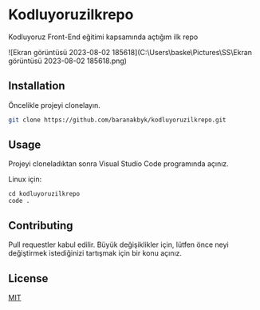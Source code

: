 # Kodluyoruzilkrepo
Kodluyoruz Front-End eğitimi kapsamında açtığım ilk repo

![Ekran görüntüsü 2023-08-02 185618](C:\Users\baske\Pictures\SS\Ekran görüntüsü 2023-08-02 185618.png)

## Installation
Öncelikle projeyi clonelayın.

```bash
git clone https://github.com/baranakbyk/kodluyoruzilkrepo.git 
```

## Usage
Projeyi cloneladıktan sonra Visual Studio Code programında açınız.


Linux için:
```linux
cd kodluyoruzilkrepo
code .
```

## Contributing
Pull requestler kabul edilir. Büyük değişiklikler için, lütfen önce neyi değiştirmek istediğinizi tartışmak için bir konu açınız.


## License
[MIT](https://choosealicense.com/licenses/mit/)